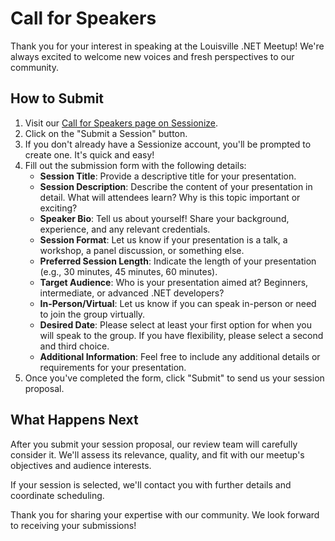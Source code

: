 # Call for Speakers

Thank you for your interest in speaking at the Louisville .NET Meetup! We're always excited to welcome new voices and fresh perspectives to our community.

## How to Submit

1. Visit our [Call for Speakers page on Sessionize](https://www.sessionize.com/loudotnet).
2. Click on the "Submit a Session" button.
3. If you don't already have a Sessionize account, you'll be prompted to create one. It's quick and easy!
4. Fill out the submission form with the following details:
   - **Session Title**: Provide a descriptive title for your presentation.
   - **Session Description**: Describe the content of your presentation in detail. What will attendees learn? Why is this topic important or exciting?
   - **Speaker Bio**: Tell us about yourself! Share your background, experience, and any relevant credentials.
   - **Session Format**: Let us know if your presentation is a talk, a workshop, a panel discussion, or something else.
   - **Preferred Session Length**: Indicate the length of your presentation (e.g., 30 minutes, 45 minutes, 60 minutes).
   - **Target Audience**: Who is your presentation aimed at? Beginners, intermediate, or advanced .NET developers?
   - **In-Person/Virtual**: Let us know if you can speak in-person or need to join the group virtually.
   - **Desired Date**: Please select at least your first option for when you will speak to the group. If you have flexibility, please select a second and third choice.
   - **Additional Information**: Feel free to include any additional details or requirements for your presentation.
5. Once you've completed the form, click "Submit" to send us your session proposal.

## What Happens Next

After you submit your session proposal, our review team will carefully consider it. We'll assess its relevance, quality, and fit with our meetup's objectives and audience interests.

If your session is selected, we'll contact you with further details and coordinate scheduling.

Thank you for sharing your expertise with our community. We look forward to receiving your submissions!